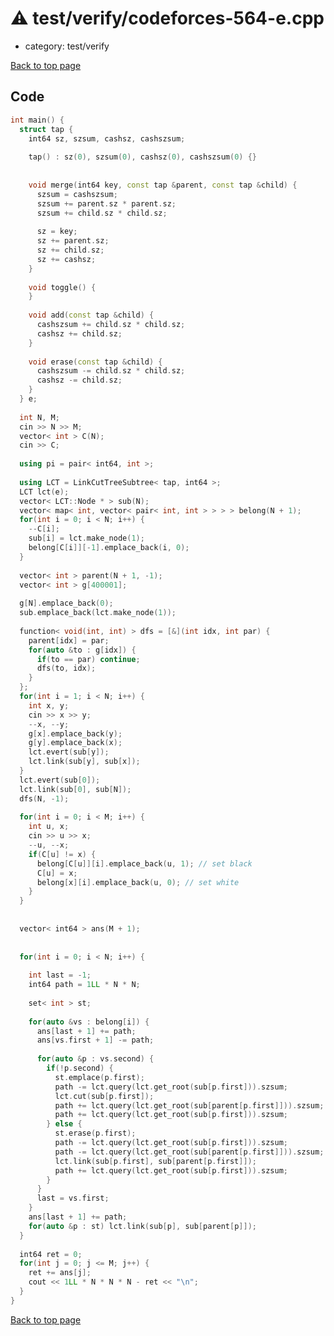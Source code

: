 <!-- mathjax config similar to math.stackexchange -->
<script type="text/javascript" async
  src="https://cdnjs.cloudflare.com/ajax/libs/mathjax/2.7.5/MathJax.js?config=TeX-MML-AM_CHTML">
</script>
<script type="text/x-mathjax-config">
  MathJax.Hub.Config({
    TeX: { equationNumbers: { autoNumber: "AMS" }},
    tex2jax: {
      inlineMath: [ ['$','$'] ],
      processEscapes: true
    },
    "HTML-CSS": { matchFontHeight: false },
    displayAlign: "left",
    displayIndent: "2em"
  });
</script>

<script type="text/javascript" src="https://cdnjs.cloudflare.com/ajax/libs/jquery/3.4.1/jquery.min.js"></script>
<script src="https://cdn.jsdelivr.net/npm/jquery-balloon-js@1.1.2/jquery.balloon.min.js" integrity="sha256-ZEYs9VrgAeNuPvs15E39OsyOJaIkXEEt10fzxJ20+2I=" crossorigin="anonymous"></script>
<script type="text/javascript" src="../../../assets/js/copy-button.js"></script>
<link rel="stylesheet" href="../../../assets/css/copy-button.css" />


# :warning: test/verify/codeforces-564-e.cpp
* category: test/verify


[Back to top page](../../../index.html)



## Code
```cpp
int main() {
  struct tap {
    int64 sz, szsum, cashsz, cashszsum;
 
    tap() : sz(0), szsum(0), cashsz(0), cashszsum(0) {}
 
 
    void merge(int64 key, const tap &parent, const tap &child) {
      szsum = cashszsum;
      szsum += parent.sz * parent.sz;
      szsum += child.sz * child.sz;
 
      sz = key;
      sz += parent.sz;
      sz += child.sz;
      sz += cashsz;
    }
 
    void toggle() {
    }
 
    void add(const tap &child) {
      cashszsum += child.sz * child.sz;
      cashsz += child.sz;
    }
 
    void erase(const tap &child) {
      cashszsum -= child.sz * child.sz;
      cashsz -= child.sz;
    }
  } e;
 
  int N, M;
  cin >> N >> M;
  vector< int > C(N);
  cin >> C;
 
  using pi = pair< int64, int >;
 
  using LCT = LinkCutTreeSubtree< tap, int64 >;
  LCT lct(e);
  vector< LCT::Node * > sub(N);
  vector< map< int, vector< pair< int, int > > > > belong(N + 1);
  for(int i = 0; i < N; i++) {
    --C[i];
    sub[i] = lct.make_node(1);
    belong[C[i]][-1].emplace_back(i, 0);
  }
 
  vector< int > parent(N + 1, -1);
  vector< int > g[400001];
 
  g[N].emplace_back(0);
  sub.emplace_back(lct.make_node(1));
 
  function< void(int, int) > dfs = [&](int idx, int par) {
    parent[idx] = par;
    for(auto &to : g[idx]) {
      if(to == par) continue;
      dfs(to, idx);
    }
  };
  for(int i = 1; i < N; i++) {
    int x, y;
    cin >> x >> y;
    --x, --y;
    g[x].emplace_back(y);
    g[y].emplace_back(x);
    lct.evert(sub[y]);
    lct.link(sub[y], sub[x]);
  }
  lct.evert(sub[0]);
  lct.link(sub[0], sub[N]);
  dfs(N, -1);
 
  for(int i = 0; i < M; i++) {
    int u, x;
    cin >> u >> x;
    --u, --x;
    if(C[u] != x) {
      belong[C[u]][i].emplace_back(u, 1); // set black
      C[u] = x;
      belong[x][i].emplace_back(u, 0); // set white
    }
  }
 
 
  vector< int64 > ans(M + 1);
 
 
  for(int i = 0; i < N; i++) {
 
    int last = -1;
    int64 path = 1LL * N * N;
 
    set< int > st;
 
    for(auto &vs : belong[i]) {
      ans[last + 1] += path;
      ans[vs.first + 1] -= path;
 
      for(auto &p : vs.second) {
        if(!p.second) {
          st.emplace(p.first);
          path -= lct.query(lct.get_root(sub[p.first])).szsum;
          lct.cut(sub[p.first]);
          path += lct.query(lct.get_root(sub[parent[p.first]])).szsum;
          path += lct.query(lct.get_root(sub[p.first])).szsum;
        } else {
          st.erase(p.first);
          path -= lct.query(lct.get_root(sub[p.first])).szsum;
          path -= lct.query(lct.get_root(sub[parent[p.first]])).szsum;
          lct.link(sub[p.first], sub[parent[p.first]]);
          path += lct.query(lct.get_root(sub[p.first])).szsum;
        }
      }
      last = vs.first;
    }
    ans[last + 1] += path;
    for(auto &p : st) lct.link(sub[p], sub[parent[p]]);
  }
 
  int64 ret = 0;
  for(int j = 0; j <= M; j++) {
    ret += ans[j];
    cout << 1LL * N * N * N - ret << "\n";
  }
}

```

[Back to top page](../../../index.html)

